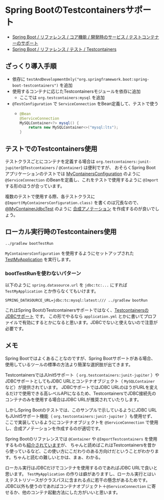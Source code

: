 # Spring BootのTestcontainersサポート

- [Spring Boot / リファレンス / コア機能 / 開発時のサービス / テストコンテナーのサポート](https://spring.pleiades.io/spring-boot/reference/features/dev-services.html#features.dev-services.testcontainers)
- [Spring Boot / リファレンス / テスト / Testcontainers](https://spring.pleiades.io/spring-boot/reference/testing/testcontainers.html)

## ざっくり導入手順

- 依存に `testAndDevelopmentOnly("org.springframework.boot:spring-boot-testcontainers")` を追加
- 使用するコンテナに応じたTestcontainersモジュールを依存に追加
    - ここでは `org.testcontainers:mysql` を追加
- `@TestConfiguration` で `ServiceConnection` をBean定義して、テストで使う
  - ```java
    @Bean
    @ServiceConnection
    MySQLContainer<?> mysql() {
        return new MySQLContainer<>("mysql:lts");
    }
    ```

## テストでのTestcontainers使用

テストクラスごとにコンテナを定義する場合は `org.testcontainers:junit-jupiter`(`@Testcontainers` / `@Container`) は便利ですが、
おそらくSpring Bootアプリケーションのテストでは [MyContainersConfiguration](./src/test/java/dev/irof/app/MyContainersConfiguration.java) のように
`@ServiceConnection` のBeanを定義し、これをテストで使用するように `@Import` する形のほうが合っています。

複数のテストで使用する際、各テストクラスに `@Import(MyContainersConfiguration.class)` を書くのは冗長なので、
[@MyContainerJdbcTest](./src/test/java/dev/irof/app/MyContainerJdbcTest.java) のように
[合成アノテーション](https://spring.pleiades.io/spring-framework/reference/core/beans/classpath-scanning.html#beans-meta-annotations) を作成するのが良いでしょう。

## ローカル実行時のTestcontainers使用

```shell
../gradlew bootTestRun
```

`MyContainersConfiguration` を使用するようにセットアップされた [TestMyApplication](./src/test/java/dev/irof/app/TestMyApplication.java) を実行します。


### bootTestRunを使わないパターン

以下のように `spring.datasource.url` を `jdbc:tc:...` にすれば `TestMyApplication` とか作らなくてもいけます。

```shell
SPRING_DATASOURCE_URL=jdbc:tc:mysql:latest:/// ../gradlew bootRun
```

これはSpring BootのTestcontainersサポートではなく、[TestcontainersのJDBCサポート](https://java.testcontainers.org/modules/databases/jdbc/) です。
この形でやるなら `application.yml` とかに書いてプロファイルで有効にするとかになると思います。JDBCでないと使えないので注意が必要です。

## メモ

Spring Bootではよくあることなのですが、Spring Bootサポートがある場合、使用しているツールの標準の方法より簡潔な選択肢が出てきます。

TestcontainersではJUnit5サポート（ `org.testcontainers:junit-jupiter` ）やJDBCサポートとしてもJDBC URLとコンテナオブジェクト（ `MySQLContainer` など）が提供されています。
JDBCサポートではJDBC URLのほうがURLを変えるだけで使用できる高レベルAPIになるため、TestcontainersでJDBC接続先のコンテナのみを使用する場合はJDBC URLが推奨されていたりします。

しかしSpring Bootのテストでは、このサンプルで示しているようにJDBC URLもJUnit5サポート機能（ `org.testcontainers:junit-jupiter` ）も使用せず、
ここで実装しているようにコンテナオブジェクトを `@ServiceConnection` で使用し、合成アノテーションを作成するのが適切です。

Spring Bootのリファレンスでは `@Container` や `@ImportTestcontainers` を使用するものも[紹介されています](https://spring.pleiades.io/spring-boot/reference/features/dev-services.html#features.dev-services.testcontainers.at-development-time.importing-container-declarations)が、
ちゃんと読めばこれはTestcontainersを昔から使っているなど、この使い方にこだわりのある方向けだということがわかります。ちゃんと読むの難しいとかは、まぁ、わかる。

ローカル実行はJDBCだけでコンテナを使用するのであればJDBC URLで良いと思います。
`TestMyApplication` の作りは癖がありますし、ローカル実行とはいえテストリソースがクラスパスに含まれる点に若干の懸念があるためです。
JDBC以外も使うのであればコンテナオブジェクト＋`@ServiceConnection` に寄せるか、他のコンテナ起動方法にした方がいいと思います。

